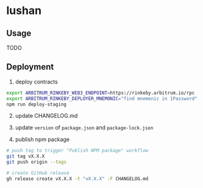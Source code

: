 # lushan

## Usage

TODO

## Deployment

1. deploy contracts

```bash
export ARBITRUM_RINKEBY_WEB3_ENDPOINT=https://rinkeby.arbitrum.io/rpc
export ARBITRUM_RINKEBY_DEPLOYER_MNEMONIC="find mnemonic in 1Password"
npm run deploy-staging
```

2. update CHANGELOG.md

3. update `version` of `package.json` and `package-lock.json`

4. publish npm package

```bash
# push tag to trigger "Publish NPM package" workflow
git tag vX.X.X
git push origin --tags

# create GitHub release
gh release create vX.X.X -t "vX.X.X" -F CHANGELOG.md
```
